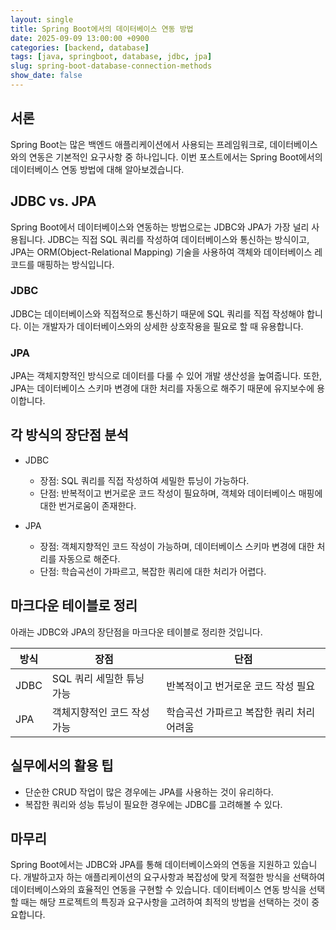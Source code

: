 ```yaml
---
layout: single
title: Spring Boot에서의 데이터베이스 연동 방법
date: 2025-09-09 13:00:00 +0900
categories: [backend, database]
tags: [java, springboot, database, jdbc, jpa]
slug: spring-boot-database-connection-methods
show_date: false
---
```


## 서론
Spring Boot는 많은 백엔드 애플리케이션에서 사용되는 프레임워크로, 데이터베이스와의 연동은 기본적인 요구사항 중 하나입니다. 이번 포스트에서는 Spring Boot에서의 데이터베이스 연동 방법에 대해 알아보겠습니다.

## JDBC vs. JPA
Spring Boot에서 데이터베이스와 연동하는 방법으로는 JDBC와 JPA가 가장 널리 사용됩니다. JDBC는 직접 SQL 쿼리를 작성하여 데이터베이스와 통신하는 방식이고, JPA는 ORM(Object-Relational Mapping) 기술을 사용하여 객체와 데이터베이스 레코드를 매핑하는 방식입니다.

### JDBC
JDBC는 데이터베이스와 직접적으로 통신하기 때문에 SQL 쿼리를 직접 작성해야 합니다. 이는 개발자가 데이터베이스와의 상세한 상호작용을 필요로 할 때 유용합니다.

### JPA
JPA는 객체지향적인 방식으로 데이터를 다룰 수 있어 개발 생산성을 높여줍니다. 또한, JPA는 데이터베이스 스키마 변경에 대한 처리를 자동으로 해주기 때문에 유지보수에 용이합니다.

## 각 방식의 장단점 분석
- JDBC
  - 장점: SQL 쿼리를 직접 작성하여 세밀한 튜닝이 가능하다.
  - 단점: 반복적이고 번거로운 코드 작성이 필요하며, 객체와 데이터베이스 매핑에 대한 번거로움이 존재한다.

- JPA
  - 장점: 객체지향적인 코드 작성이 가능하며, 데이터베이스 스키마 변경에 대한 처리를 자동으로 해준다.
  - 단점: 학습곡선이 가파르고, 복잡한 쿼리에 대한 처리가 어렵다.

## 마크다운 테이블로 정리
아래는 JDBC와 JPA의 장단점을 마크다운 테이블로 정리한 것입니다.

| 방식 | 장점 | 단점 |
|---|---|---|
| JDBC | SQL 쿼리 세밀한 튜닝 가능 | 반복적이고 번거로운 코드 작성 필요 |
| JPA | 객체지향적인 코드 작성 가능 | 학습곡선 가파르고 복잡한 쿼리 처리 어려움 |

## 실무에서의 활용 팁
- 단순한 CRUD 작업이 많은 경우에는 JPA를 사용하는 것이 유리하다.
- 복잡한 쿼리와 성능 튜닝이 필요한 경우에는 JDBC를 고려해볼 수 있다.

## 마무리
Spring Boot에서는 JDBC와 JPA를 통해 데이터베이스와의 연동을 지원하고 있습니다. 개발하고자 하는 애플리케이션의 요구사항과 복잡성에 맞게 적절한 방식을 선택하여 데이터베이스와의 효율적인 연동을 구현할 수 있습니다. 데이터베이스 연동 방식을 선택할 때는 해당 프로젝트의 특징과 요구사항을 고려하여 최적의 방법을 선택하는 것이 중요합니다.